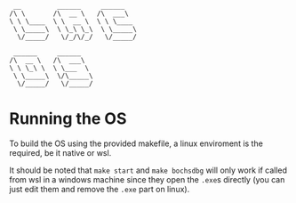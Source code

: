 ```
 __         ______     ______    
/\ \       /\  __ \   /\  ___\   
\ \ \____  \ \  __ \  \ \ \____  
 \ \_____\  \ \_\ \_\  \ \_____\ 
  \/_____/   \/_/\/_/   \/_____/ 
                                 
 ______     ______               
/\  __ \   /\  ___\              
\ \ \_\ \  \ \___  \             
 \ \_____\  \/\_____\            
  \/_____/   \/_____/            
```
# Running the OS
To build the OS using the provided makefile, a linux enviroment is the required, be it native or wsl. 

It should be noted that `make start` and `make bochsdbg` will only work if called from wsl in a windows machine since they open the `.exe`s directly (you can just edit them and remove the `.exe` part on linux).
